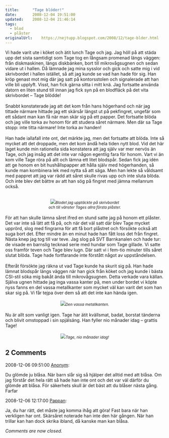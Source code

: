 ```yaml
---
title:		"Tage blöder!"
date:		2008-12-04 19:51:00
updated:	2008-12-04 21:46:14
tags: 
  - blod
  - plåster	
originalUrl:	https://nejtupp.blogspot.com/2008/12/tage-blder.html
---
```


Vi hade varit ute i köket och ätit lunch Tage och jag. Jag höll på att städa upp det sista samtidigt som Tage tog en långsam promenad längs väggen: från diskmaskinen, längs diskbänken, bort till mikrovågsugnen och sedan vidare ut i hallen. Då lämnade jag mina sysslor och gick och satte mig i vid skrivbordet i hallen istället, så att jag kunde se vad han hade för sig. Han kröp genast mot mig där jag satt på kontorsstolen och signalerade att han ville bli upplyft. Visst, han fick gärna sitta i mitt knä. Jag fortsatte använda datorn en liten stund till innan jag fick syn på en blodfläck på det vita skrivbordet – Tage blödde!<br><br>Snabbt konstaterade jag att det kom från hans högerhand och när jag tittade närmare hittade jag ett skärsår längst ut på pekfingret, ungefär som ett sådant man kan få när man skär sig på ett papper. Det fortsatte blöda och jag ville torka av honom för att studera såret närmare. Men där sa Tage stopp: inte titta närmare! Inte torka av handen!<br><br>Han hade iallafall inte ont, det märkte jag, men det fortsatte att blöda. Inte så mycket att det droppade, men det kom ändå hela tiden nytt blod. Vid det här laget kunde min rationella sida konstatera att jag själv var mer nervös än Tage, och jag insåg att det inte var någon egentlig fara för honom. Vart vi än kom ville Tage röra på allt och lämna ett litet blodspår. Sedan fick jag idén att ge honom en bit hushållspapper att hålla själv med högerhanden, så kunde man kombinera lek med nytta så att säga. Men han lekte så våldsamt med pappret att jag var rädd att såret skulle rivas upp och inte sluta blöda. Och inte blev det bättre av att han sög på fingret med jämna mellanrum också.<br><br><div style="text-align: center;"><img src="../../../../img/_MG_9261_1024pix.jpg"><span style="font-size:85%;"><span style="font-style: italic;">Blodet jag upptäckte på skrivbordet<br>och till vänster Tages allra första plåster.</span></span><br></div><br>För att han skulle lämna såret ifred en stund satte jag på honom ett plåster. Det var inte så lätt att få på, och när det väl satt där blev Tage mycket upprörd, slog med fingrarna för att få bort plåstret och försökte också att suga bort det. Efter mindre än en minut hade han fått loss det från fingret. Nästa knep jag tog till var teve. Jag slog på SVT Barnkanalen och hade tur: de visade en barnslig tecknad serie med hundar som Tage gillade. Vi satte oss framför teven och Tage blev lugn. Där satt vi i fem-tio minuter tills såret slutat blöda. Tage hade fortfarande inte förstått något av uppståndelsen.<br><br>Efteråt försökte jag räkna ut vad Tage kunde ha skurit sig på. Han hade lämnat blodspår längs väggen när han gick från köket och jag kunde i bästa CSI-stil söka mig bakåt ända till mikrovågsugnen. Detta verkade vara källan. Själva ugnen hittade jag inga vassa kanter på, men under bordet vi köpte nyss fanns en del vassa metallkanter som mycket väl kan varit det som han skar sig på. Vi får tejpa över dem så att det inte kan hända igen.<br><br><div style="text-align: center;"><img src="../../../../img/_MG_9265_1024pix.jpg"><span style="font-size:85%;"><span style="font-style: italic;">Den vassa metallkanten.</span></span><br></div><br>Nu är allt som vanligt igen. Tage har ätit kvällsmat, badat, borstat tänderna och blivit omstoppad i sin spjälsäng. Han fyller nio månader idag – grattis Tage!<br><br><div style="text-align: center;"><img src="../../../../img/_MG_9244_1024pix.jpg"><span style="font-size:85%;"><span style="font-style: italic;">Tage, nio månader idag!</span></span><br></div>

<div class="comments">
	<div class="comments-header"><h2>2 Comments</h2></div>
	<div class="comments-body">
			<div class="comment" id="comment-191620270441944738">
				<p class="comment-header">
					<date datetime="2008-12-06T09:51:00.000+01:00">2008-12-06 09:51:00</date> 
					<a href="undefined" rel="nofollow">Anonym</a>:
				</p>
				<div class="comment-content"><p>Du glömde ju blåsa. När barn slår sig så hjälper det alltid med att blåsa. Om jag förstår det hela rätt så hade han inte ont och det var väl därför du glömde att blåsa. För säkerhets skull är det bäst att du blåser nästa gång.<BR/>Farfar</p></div>
				<div class="comment-footer"></div>
			</div>
			<div class="comment" id="comment-4148603029906195881">
				<p class="comment-header">
					<date datetime="2008-12-06T12:17:00.000+01:00">2008-12-06 12:17:00</date> 
					<a href="https://www.blogger.com/profile/02900993942775660627" rel="nofollow">Pappan</a>:
				</p>
				<div class="comment-content"><p>Ja, du har rätt, det måste jag komma ihåg att göra! Fast bara när han verkligen har ont. Skärsåret noterade han inte den här gången. När han trillar kan han dock skrika ibland, då kanske man kan blåsa.</p></div>
				<div class="comment-footer"></div>
			</div></div>
	<p class="comments-footer"><em>Comments are now closed.</em></p>
</div>